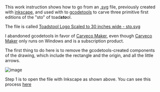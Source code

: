 This work instruction shows how to go from an [.svg](https://en.wikipedia.org/wiki/SVG) file, previously created with [inkscape](https://inkscape.org/), and used with  to [gcodetools](https://github.com/cnc-club/gcodetools) to carve three primitive first editions of the "sto" of toad***sto***ol.

The file is called [Toadstool Logo Scaled to 30 inches wide - sto.svg](https://github.com/pflagerd/toadstool-logo/blob/master/Toadstool%20Logo%20Scaled%20to%2030%20inches%20wide%20-%20sto.svg)

I abandoned gcodetools in favor of [Carveco Maker](https://carveco.com/carveco-software-range/carveco-maker/), even though [Carveco Maker](https://carveco.com/carveco-software-range/carveco-maker/) only runs on Windows and is a subscription product.

The first thing to do here is to remove the gcodetools-created components of the drawing, which include the rectangle and the origin, and all the little arrows.

![image](https://github.com/user-attachments/assets/185c631e-43a8-40e4-b862-42bdbc3f4ca9)


Step 1 is to open the file with Inkscape as shown above. You can see this process [here](https://github.com/pflagerd/toadstool-logo/blob/master/videos/How%20to%20remove%20gcodetools-generated%20components%20of%20inkscape%20drawing.mkv)

